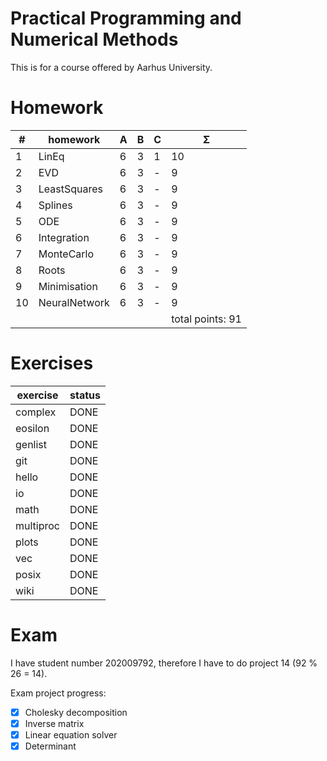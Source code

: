 # Practical Programming and Numerical Methods

This is for a course offered by Aarhus University.

# Homework

| #  | homework      | A | B | C | Σ   |
| -- | ------------- | - | - | - | --- |
| 1  | LinEq         | 6 | 3 | 1 | 10  |
| 2  | EVD           | 6 | 3 | - |  9  |
| 3  | LeastSquares  | 6 | 3 | - |  9  |
| 4  | Splines       | 6 | 3 | - |  9  |
| 5  | ODE           | 6 | 3 | - |  9  |
| 6  | Integration   | 6 | 3 | - |  9  |
| 7  | MonteCarlo    | 6 | 3 | - |  9  |
| 8  | Roots         | 6 | 3 | - |  9  |
| 9  | Minimisation  | 6 | 3 | - |  9  |
| 10 | NeuralNetwork | 6 | 3 | - |  9  |
| | | | | |          total points: 91  |

# Exercises

| exercise | status |
| -------- | ------ |
| complex  | DONE   |
| eosilon  | DONE   |
| genlist  | DONE   |
| git      | DONE   |
| hello    | DONE   |
| io       | DONE   |
| math     | DONE   |
| multiproc| DONE   |
| plots    | DONE   |
| vec      | DONE   |
| posix    | DONE   |
| wiki     | DONE   |

# Exam

I have student number 202009792, therefore I have to do project 14 (92 % 26 = 14).

Exam project progress:
- [x] Cholesky decomposition
- [x] Inverse matrix
- [x] Linear equation solver
- [x] Determinant
